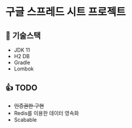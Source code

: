 # 구글 스프레드 시트 프로젝트



## 📖 기술스택 

- JDK 11
- H2 DB
- Gradle
- Lombok



## 👍 TODO

- ~~인증권한 구현~~
- Redis를 이용한 데이터 영속화
- Scabable